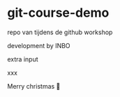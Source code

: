 # git-course-demo
repo van tijdens de github workshop

development by INBO

extra input 

xxx

Merry christmas 🎅 